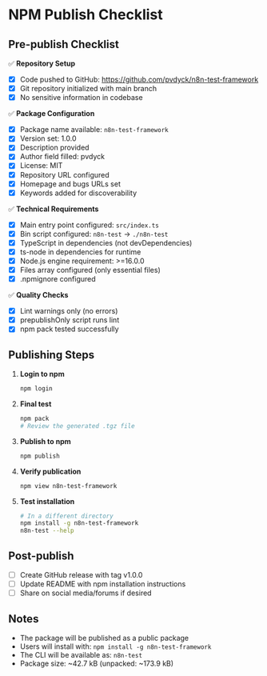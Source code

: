 # NPM Publish Checklist

## Pre-publish Checklist

✅ **Repository Setup**
- [x] Code pushed to GitHub: https://github.com/pvdyck/n8n-test-framework
- [x] Git repository initialized with main branch
- [x] No sensitive information in codebase

✅ **Package Configuration**
- [x] Package name available: `n8n-test-framework`
- [x] Version set: 1.0.0
- [x] Description provided
- [x] Author field filled: pvdyck
- [x] License: MIT
- [x] Repository URL configured
- [x] Homepage and bugs URLs set
- [x] Keywords added for discoverability

✅ **Technical Requirements**
- [x] Main entry point configured: `src/index.ts`
- [x] Bin script configured: `n8n-test` → `./n8n-test`
- [x] TypeScript in dependencies (not devDependencies)
- [x] ts-node in dependencies for runtime
- [x] Node.js engine requirement: >=16.0.0
- [x] Files array configured (only essential files)
- [x] .npmignore configured

✅ **Quality Checks**
- [x] Lint warnings only (no errors)
- [x] prepublishOnly script runs lint
- [x] npm pack tested successfully

## Publishing Steps

1. **Login to npm**
   ```bash
   npm login
   ```

2. **Final test**
   ```bash
   npm pack
   # Review the generated .tgz file
   ```

3. **Publish to npm**
   ```bash
   npm publish
   ```

4. **Verify publication**
   ```bash
   npm view n8n-test-framework
   ```

5. **Test installation**
   ```bash
   # In a different directory
   npm install -g n8n-test-framework
   n8n-test --help
   ```

## Post-publish

- [ ] Create GitHub release with tag v1.0.0
- [ ] Update README with npm installation instructions
- [ ] Share on social media/forums if desired

## Notes

- The package will be published as a public package
- Users will install with: `npm install -g n8n-test-framework`
- The CLI will be available as: `n8n-test`
- Package size: ~42.7 kB (unpacked: ~173.9 kB)